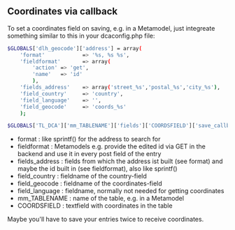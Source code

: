 Coordinates via callback
---

To set a coordinates field on saving, e.g. in a Metamodel, just integreate something similar to this in your dcaconfig.php file:

```sh
$GLOBALS['dlh_geocode']['address'] = array(
	'format'            => '%s, %s %s',
	'fieldformat'       => array(
		'action' => 'get',
		'name'   => 'id'
		),
	'fields_address'    => array('street_%s','postal_%s','city_%s'),
	'field_country'     => 'country',
	'field_language'    => '',
	'field_geocode'     => 'coords_%s'
	);

$GLOBALS['TL_DCA']['mm_TABLENAME']['fields']['COORDSFIELD']['save_callback'][] = array('VHUG\DLHGeoCodeBundle\GeoCode','callbackCoordinates');
```

- format : like sprintf() for the address to search for
- fieldformat : Metamodels e.g. provide the edited id via GET in the backend and use it in every post field of the entry
- fields_address : fields from which the address ist built (see format) and maybe the id built in (see fieldformat), also like sprintf()
- field_country : fieldname of  the country-field
- field_geocode : fieldname of  the coordinates-field
- field_language : fieldname, normally not needed for getting coordinates
- mm_TABLENAME : name of the table, e.g. in a Metamodel
- COORDSFIELD : textfield with coordinates in the table

Maybe you'll have to save your entries twice to receive coordinates.
